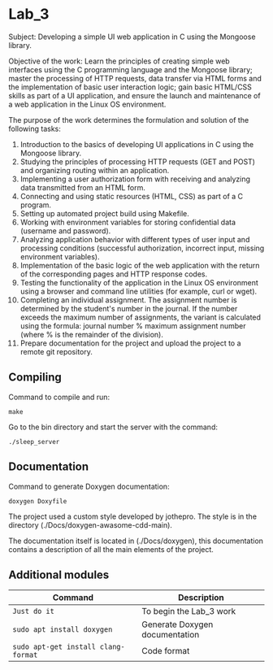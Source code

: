 # Lab_3

Subject: Developing a simple UI web application in C using the Mongoose library.

Objective of the work: Learn the principles of creating simple web interfaces using the C programming language and the Mongoose library; master the processing of HTTP requests, data transfer via HTML forms and the implementation of basic user interaction logic; gain basic HTML/CSS skills as part of a UI application, and ensure the launch and maintenance of a web application in the Linux OS environment.

The purpose of the work determines the formulation and solution of the following tasks:

1. Introduction to the basics of developing UI applications in C using the Mongoose library.
2. Studying the principles of processing HTTP requests (GET and POST) and organizing routing within an application.
3. Implementing a user authorization form with receiving and analyzing data transmitted from an HTML form.
4. Connecting and using static resources (HTML, CSS) as part of a C program.
5. Setting up automated project build using Makefile.
6. Working with environment variables for storing confidential data (username and password).
7. Analyzing application behavior with different types of user input and processing conditions (successful authorization, incorrect input, missing environment variables).
8. Implementation of the basic logic of the web application with the return of the corresponding pages and HTTP response codes.
9. Testing the functionality of the application in the Linux OS environment using a browser and command line utilities (for example, curl or wget).
10. Completing an individual assignment. The assignment number is determined by the student's number in the journal. If the number exceeds the maximum number of assignments, the variant is calculated using the formula: journal number % maximum assignment number (where % is the remainder of the division). 
11. Prepare documentation for the project and upload the project to a remote git repository.

## Compiling

Command to compile and run:

```
make

```
Go to the bin directory and start the server with the command:

```
./sleep_server

```

## Documentation 

Command to generate Doxygen documentation:

```
doxygen Doxyfile
```
The project used a custom style developed by jothepro. The style is in the directory (./Docs/doxygen-awasome-cdd-main).

The documentation itself is located in (./Docs/doxygen), this documentation contains a description of all the main elements of the project.

## Additional modules

| Command | Description |
| --- | --- |
| `Just do it` |To begin the Lab_3 work|
| `sudo apt install doxygen` | Generate Doxygen documentation |
|`sudo apt-get install clang-format`| Code format |


